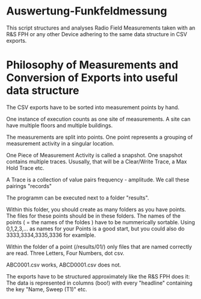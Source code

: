 # Auswertung-Funkfeldmessung
 
This script structures and analyses Radio Field Measurements taken with an R&S FPH or any other Device adhering to the same data structure in CSV exports.

# Philosophy of Measurements and Conversion of Exports into useful data structure

The CSV exports have to be sorted into measurement points by hand.

One instance of execution counts as one site of measurements. A site can have multiple floors and multiple buildings.

The measurements are split into points. One point represents a grouping of measurement activity in a singular location.

One Piece of Measurement Activity is called a snapshot. One snapshot contains multiple traces. Ususally, that will be a Clear/Write Trace, a Max Hold Trace etc.

A Trace is a collection of value pairs frequency - amplitude. We call these pairings "records"

The programm can be executed next to a folder "results".

Within this folder, you should create as many folders as you have points. The files for these points should be in these folders. The names of the points ( = the names of the foldes ) have to be nummerically sortable. Using 0,1,2,3,... as names for your Points is a good start, but you could also do 3333,3334,3335,3336 for examlple.

Within the folder of a point (/results/01/) only files that are named correctly are read. Three Letters, Four Numbers, dot csv.

ABC0001.csv works, ABCD0001.csv does not.

The exports have to be structured approximately like the R&S FPH does it: The data is represented in columns (boo!) with every "headline" containing the key "Name, Sweep (T1)" etc.
